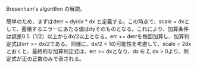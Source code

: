 
Bresenham's algorithm の解説。

簡単のため、まずはderr = dy/dx * dx と定義する。この時点で、scale = dxとして、蓄積するエラーにあたる値はdyそのものとなる。これにより、加算条件は誤差0.5（1/2）以上からdx/2以上となる。err += derrを毎回加算し、加算判定式はerr >= dx/2である。同様に、dx/2 < 1の可能性を考慮して、scale = 2dxとおくと、最終的な加算判定式は、err >= dxとなり、dx ∈ Z, dx > 0より、判定式が正の正数のみで表される。
